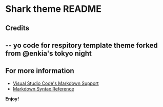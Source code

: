 # Shark theme README

## Credits
--
yo code for respitory template
theme forked from @enkia's tokyo night
--

## For more information

* [Visual Studio Code's Markdown Support](http://code.visualstudio.com/docs/languages/markdown)
* [Markdown Syntax Reference](https://help.github.com/articles/markdown-basics/)

**Enjoy!**
